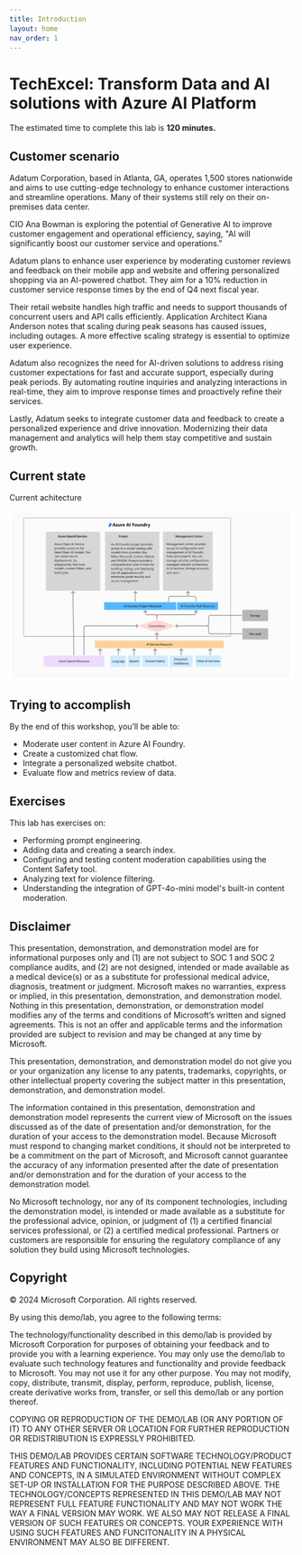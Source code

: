 ```yaml
---
title: Introduction
layout: home
nav_order: 1
---
```


# TechExcel: Transform Data and AI solutions with Azure AI Platform 

The estimated time to complete this lab is **120 minutes.**

## Customer scenario

Adatum Corporation, based in Atlanta, GA, operates 1,500 stores nationwide and aims to use cutting-edge technology to enhance customer interactions and streamline operations. Many of their systems still rely on their on-premises data center.

CIO Ana Bowman   is exploring the potential of Generative AI  to improve customer engagement and operational efficiency, saying, "AI will significantly boost our customer service and operations."

Adatum plans to enhance user experience by moderating customer reviews and feedback on their mobile app and website and offering personalized shopping via an AI-powered chatbot. They aim for a 10% reduction in customer service response times by the end of Q4 next fiscal year.

Their retail website handles high traffic and needs to support thousands of concurrent users and API calls efficiently. Application Architect Kiana   Anderson notes that scaling during peak seasons has caused issues, including outages. A more effective scaling strategy is essential to optimize user experience.

Adatum also recognizes the need for AI-driven solutions to address rising customer expectations for fast and accurate support, especially during peak periods. By automating routine inquiries and analyzing interactions in real-time, they aim to improve response times and proactively refine their services.

Lastly, Adatum seeks to integrate customer data and feedback to create a personalized experience and drive innovation. Modernizing their data management and analytics will help them stay competitive and sustain growth.

## Current state

Current achitecture

![currentArchitecture.png](docs/media/currentArchitecture.png.png)


## Trying to accomplish


By the end of this workshop, you’ll be able to: 

- Moderate user content in Azure AI Foundry.
- Create a customized chat flow.
- Integrate a personalized website chatbot.
- Evaluate flow and metrics review of data.


## Exercises

This lab has exercises on:
- Performing prompt engineering.
- Adding data and creating a search index.
- Configuring and testing content moderation capabilities using the Content Safety tool.
- Analyzing text for violence filtering.
- Understanding the integration of GPT-4o-mini model's built-in content moderation.

## Disclaimer

This presentation, demonstration, and demonstration model are for informational purposes only and (1) are not subject to SOC 1 and SOC 2 compliance audits, and (2) are not designed, intended or made available as a medical device(s) or as a substitute for professional medical advice, diagnosis, treatment or judgment. Microsoft makes no warranties, express or implied, in this presentation, demonstration, and demonstration model. Nothing in this presentation, demonstration, or demonstration model modifies any of the terms and conditions of Microsoft’s written and signed agreements. This is not an offer and applicable terms and the information provided are subject to revision and may be changed at any time by Microsoft.

This presentation, demonstration, and demonstration model do not give you or your organization any license to any patents, trademarks, copyrights, or other intellectual property covering the subject matter in this presentation, demonstration, and demonstration model.

The information contained in this presentation, demonstration and demonstration model represents the current view of Microsoft on the issues discussed as of the date of presentation and/or demonstration, for the duration of your access to the demonstration model. Because Microsoft must respond to changing market conditions, it should not be interpreted to be a commitment on the part of Microsoft, and Microsoft cannot guarantee the accuracy of any information presented after the date of presentation and/or demonstration and for the duration of your access to the demonstration model.

No Microsoft technology, nor any of its component technologies, including the demonstration model, is intended or made available as a substitute for the professional advice, opinion, or judgment of (1) a certified financial services professional, or (2) a certified medical professional. Partners or customers are responsible for ensuring the regulatory compliance of any solution they build using Microsoft technologies.

## Copyright

© 2024 Microsoft Corporation. All rights reserved. 

By using this demo/lab, you agree to the following terms:

The technology/functionality described in this demo/lab is provided by Microsoft Corporation for purposes of obtaining your feedback and to provide you with a learning experience. You may only use the demo/lab to evaluate such technology features and functionality and provide feedback to Microsoft. You may not use it for any other purpose. You may not modify, copy, distribute, transmit, display, perform, reproduce, publish, license, create derivative works from, transfer, or sell this demo/lab or any portion thereof.

COPYING OR REPRODUCTION OF THE DEMO/LAB (OR ANY PORTION OF IT) TO ANY OTHER SERVER OR LOCATION FOR FURTHER REPRODUCTION OR REDISTRIBUTION IS EXPRESSLY PROHIBITED.

THIS DEMO/LAB PROVIDES CERTAIN SOFTWARE TECHNOLOGY/PRODUCT FEATURES AND FUNCTIONALITY, INCLUDING POTENTIAL NEW FEATURES AND CONCEPTS, IN A SIMULATED ENVIRONMENT WITHOUT COMPLEX SET-UP OR INSTALLATION FOR THE PURPOSE DESCRIBED ABOVE. THE TECHNOLOGY/CONCEPTS REPRESENTED IN THIS DEMO/LAB MAY NOT REPRESENT FULL FEATURE FUNCTIONALITY AND MAY NOT WORK THE WAY A FINAL VERSION MAY WORK. WE ALSO MAY NOT RELEASE A FINAL VERSION OF SUCH FEATURES OR CONCEPTS. YOUR EXPERIENCE WITH USING SUCH FEATURES AND FUNCITONALITY IN A PHYSICAL ENVIRONMENT MAY ALSO BE DIFFERENT.
